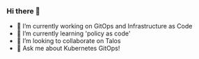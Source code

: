 ### Hi there 👋

<!--
**anthr76/anthr76** is a ✨ _special_ ✨ repository because its `README.md` (this file) appears on your GitHub profile.

Here are some ideas to get you started:

- 🔭 I’m currently working on ...
- 🌱 I’m currently learning ...
- 👯 I’m looking to collaborate on ...
- 🤔 I’m looking for help with ...
- 💬 Ask me about ...
- 📫 How to reach me: ...
- 😄 Pronouns: ...
- ⚡ Fun fact: ...
-->
- 🔭 I’m currently working on GitOps and Infrastructure as Code
- 🌱 I’m currently learning 'policy as code'
- 👯 I’m looking to collaborate on Talos
- 💬 Ask me about Kubernetes GitOps!
